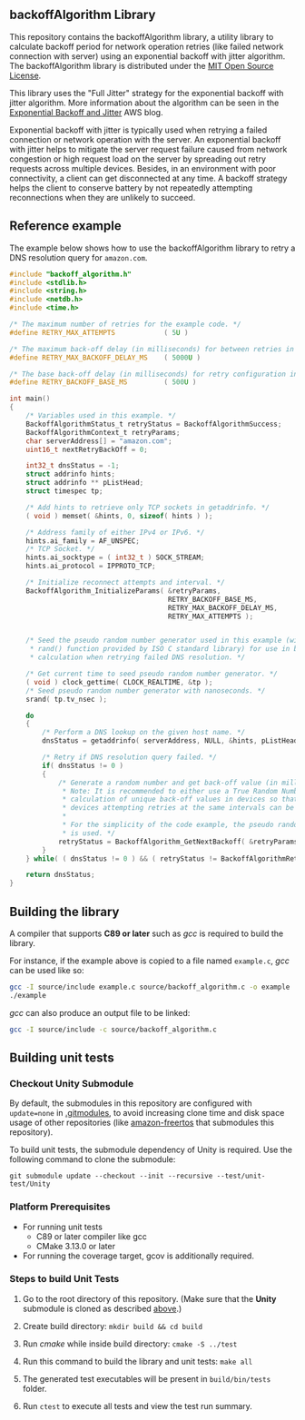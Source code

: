 ## backoffAlgorithm Library

This repository contains the backoffAlgorithm library, a utility library to calculate backoff period for network operation retries (like failed network connection with server) using an exponential backoff with jitter algorithm. The backoffAlgorithm library is distributed under the [MIT Open Source License](LICENSE).

This library uses the "Full Jitter" strategy for the exponential backoff with jitter algorithm.
More information about the algorithm can be seen in the [Exponential Backoff and Jitter](https://aws.amazon.com/blogs/architecture/exponential-backoff-and-jitter/) AWS blog. 

Exponential backoff with jitter is typically used when retrying a failed
connection or network operation with the server. An exponential backoff with jitter helps to
mitigate the server request failure caused from network congestion or high request load on
the server by spreading out retry requests across multiple devices.
Besides, in an environment with poor connectivity, a client can get disconnected at any time. 
A backoff strategy helps the client to conserve battery by not repeatedly attempting reconnections when they are
unlikely to succeed.

## Reference example

The example below shows how to use the backoffAlgorithm library to retry a DNS resolution query for `amazon.com`.

```c
#include "backoff_algorithm.h"
#include <stdlib.h>
#include <string.h>
#include <netdb.h>
#include <time.h>

/* The maximum number of retries for the example code. */
#define RETRY_MAX_ATTEMPTS            ( 5U )

/* The maximum back-off delay (in milliseconds) for between retries in the example. */
#define RETRY_MAX_BACKOFF_DELAY_MS    ( 5000U )

/* The base back-off delay (in milliseconds) for retry configuration in the example. */
#define RETRY_BACKOFF_BASE_MS         ( 500U )

int main()
{
    /* Variables used in this example. */
    BackoffAlgorithmStatus_t retryStatus = BackoffAlgorithmSuccess;
    BackoffAlgorithmContext_t retryParams;
    char serverAddress[] = "amazon.com";
    uint16_t nextRetryBackOff = 0;

    int32_t dnsStatus = -1;
    struct addrinfo hints;
    struct addrinfo ** pListHead;
    struct timespec tp;

    /* Add hints to retrieve only TCP sockets in getaddrinfo. */
    ( void ) memset( &hints, 0, sizeof( hints ) );

    /* Address family of either IPv4 or IPv6. */
    hints.ai_family = AF_UNSPEC;
    /* TCP Socket. */
    hints.ai_socktype = ( int32_t ) SOCK_STREAM;
    hints.ai_protocol = IPPROTO_TCP;

    /* Initialize reconnect attempts and interval. */
    BackoffAlgorithm_InitializeParams( &retryParams,
                                       RETRY_BACKOFF_BASE_MS,
                                       RETRY_MAX_BACKOFF_DELAY_MS,
                                       RETRY_MAX_ATTEMPTS );


    /* Seed the pseudo random number generator used in this example (with call to
     * rand() function provided by ISO C standard library) for use in backoff period
     * calculation when retrying failed DNS resolution. */

    /* Get current time to seed pseudo random number generator. */
    ( void ) clock_gettime( CLOCK_REALTIME, &tp );
    /* Seed pseudo random number generator with nanoseconds. */
    srand( tp.tv_nsec );

    do
    {
        /* Perform a DNS lookup on the given host name. */
        dnsStatus = getaddrinfo( serverAddress, NULL, &hints, pListHead );

        /* Retry if DNS resolution query failed. */
        if( dnsStatus != 0 )
        {
            /* Generate a random number and get back-off value (in milliseconds) for the next retry.
             * Note: It is recommended to either use a True Random Number Generator (TRNG) for
             * calculation of unique back-off values in devices so that collision between
             * devices attempting retries at the same intervals can be avoided.
             *
             * For the simplicity of the code example, the pseudo random number generator, rand() function
             * is used. */
            retryStatus = BackoffAlgorithm_GetNextBackoff( &retryParams, rand(), &nextRetryBackOff );
        }
    } while( ( dnsStatus != 0 ) && ( retryStatus != BackoffAlgorithmRetriesExhausted ) );

    return dnsStatus;
}
```

## Building the library

A compiler that supports **C89 or later** such as *gcc* is required to build the library.

For instance, if the example above is copied to a file named `example.c`, *gcc* can be used like so:
```bash
gcc -I source/include example.c source/backoff_algorithm.c -o example
./example
```

*gcc* can also produce an output file to be linked:
```bash
gcc -I source/include -c source/backoff_algorithm.c
```

## Building unit tests

### Checkout Unity Submodule
By default, the submodules in this repository are configured with `update=none` in [.gitmodules](.gitmodules), to avoid increasing clone time and disk space usage of other repositories (like [amazon-freertos](https://github.com/aws/amazon-freertos) that submodules this repository).

To build unit tests, the submodule dependency of Unity is required. Use the following command to clone the submodule:
```
git submodule update --checkout --init --recursive --test/unit-test/Unity
```

### Platform Prerequisites

- For running unit tests
    - C89 or later compiler like gcc
    - CMake 3.13.0 or later
- For running the coverage target, gcov is additionally required.

### Steps to build Unit Tests

1. Go to the root directory of this repository. (Make sure that the **Unity** submodule is cloned as described [above](#checkout-unity-submodule).)

1. Create build directory: `mkdir build && cd build`

1. Run *cmake* while inside build directory: `cmake -S ../test`

1. Run this command to build the library and unit tests: `make all`

1. The generated test executables will be present in `build/bin/tests` folder.

1. Run `ctest` to execute all tests and view the test run summary.
